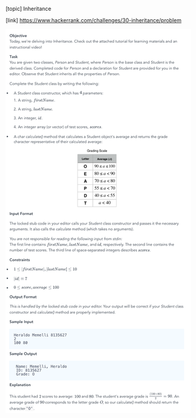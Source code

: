 [topic]
Inheritance

[link]
https://www.hackerrank.com/challenges/30-inheritance/problem


![Alt text](../../../../../../resources/thirty.days.of.code/question-12.png?raw=true "Title")